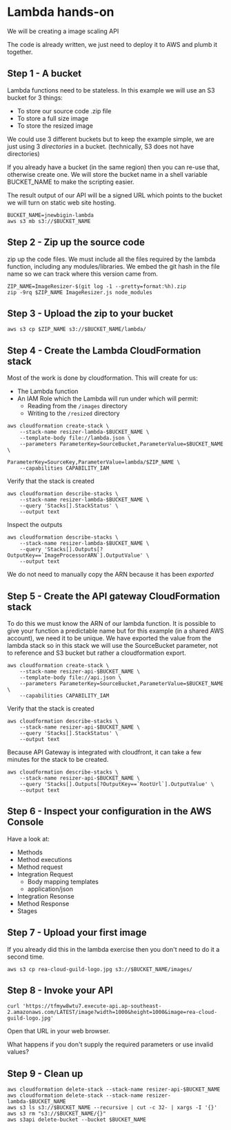 # Lambda hands-on

We will be creating a image scaling API

The code is already written, we just need to deploy it to AWS
and plumb it together.

## Step 1 - A bucket
Lambda functions need to be stateless. In this example we will use an S3 bucket
for 3 things:
  * To store our source code .zip file
  * To store a full size image
  * To store the resized image

We could use 3 different buckets but to keep the example simple, we
 are just using 3 _directories_ in a bucket. (technically, S3 does not have directories)

If you already have a bucket (in the same region) then you can re-use that, otherwise create one.
We will store the bucket name in a shell variable BUCKET_NAME to make the scripting easier.

The result output of our API will be a signed URL which points to the bucket we will turn on static
web site hosting.

``` {.bash}
BUCKET_NAME=jnewbigin-lambda
aws s3 mb s3://$BUCKET_NAME
```

## Step 2 - Zip up the source code

zip up the code files. We must include all the files required by the lambda function, including
any modules/libraries. We embed the git hash in the file name so we can track where this version came from.

``` {.bash}
ZIP_NAME=ImageResizer-$(git log -1 --pretty=format:%h).zip
zip -9rq $ZIP_NAME ImageResizer.js node_modules
```

## Step 3 - Upload the zip to your bucket

``` {.bash}
aws s3 cp $ZIP_NAME s3://$BUCKET_NAME/lambda/
```

## Step 4 - Create the Lambda CloudFormation stack

Most of the work is done by cloudformation. This will create for us:
* The Lambda function
* An IAM Role which the Lambda will run under which will permit:
   * Reading from the `/images` directory
   * Writing to the `/resized` directory

``` {.bash}
aws cloudformation create-stack \
    --stack-name resizer-lambda-$BUCKET_NAME \
    --template-body file://lambda.json \
    --parameters ParameterKey=SourceBucket,ParameterValue=$BUCKET_NAME \
                 ParameterKey=SourceKey,ParameterValue=lambda/$ZIP_NAME \
    --capabilities CAPABILITY_IAM
```

Verify that the stack is created
``` {.bash}
aws cloudformation describe-stacks \
    --stack-name resizer-lambda-$BUCKET_NAME \
    --query 'Stacks[].StackStatus' \
    --output text
```

Inspect the outputs
``` {.bash}
aws cloudformation describe-stacks \
    --stack-name resizer-lambda-$BUCKET_NAME \
    --query 'Stacks[].Outputs[?OutputKey==`ImageProcessorARN`].OutputValue' \
    --output text
```

We do not need to manually copy the ARN because it has been *exported*


## Step 5 - Create the API gateway CloudFormation stack

To do this we must know the ARN of our lambda function. It is possible to give your function a predictable name but 
for this example (in a shared AWS account), we need it to be unique. We have exported the value from the lambda
stack so in this stack we will use the SourceBucket parameter, not to reference and S3 bucket but rather a cloudformation
export.

``` {.bash}
aws cloudformation create-stack \
    --stack-name resizer-api-$BUCKET_NAME \
    --template-body file://api.json \
    --parameters ParameterKey=SourceBucket,ParameterValue=$BUCKET_NAME \
    --capabilities CAPABILITY_IAM
```

Verify that the stack is created
``` {.bash}
aws cloudformation describe-stacks \
    --stack-name resizer-api-$BUCKET_NAME \
    --query 'Stacks[].StackStatus' \
    --output text
```

Because API Gateway is integrated with cloudfront, it can take a few minutes for the stack to be created.


``` {.bash}
aws cloudformation describe-stacks \
    --stack-name resizer-api-$BUCKET_NAME \
    --query 'Stacks[].Outputs[?OutputKey==`RootUrl`].OutputValue' \
    --output text
```

## Step 6 - Inspect your configuration in the AWS Console

Have a look at:
 * Methods
 * Method executions
 * Method request
 * Integration Request
   * Body mapping templates
   * application/json
 * Integration Resonse
 * Method Response
 * Stages

## Step 7 - Upload your first image
If you already did this in the lambda exercise then you don't need to do it a second time.

```  {.bash}
aws s3 cp rea-cloud-guild-logo.jpg s3://$BUCKET_NAME/images/
```

## Step 8 - Invoke your API
``` {.bash}
curl 'https://tfmyw8wtu7.execute-api.ap-southeast-2.amazonaws.com/LATEST/image?width=1000&height=1000&image=rea-cloud-guild-logo.jpg'

```

Open that URL in your web browser.

What happens if you don't supply the required parameters or use invalid values?

## Step 9 - Clean up
``` {.bash}
aws cloudformation delete-stack --stack-name resizer-api-$BUCKET_NAME
aws cloudformation delete-stack --stack-name resizer-lambda-$BUCKET_NAME
aws s3 ls s3://$BUCKET_NAME --recursive | cut -c 32- | xargs -I '{}' aws s3 rm "s3://$BUCKET_NAME/{}"
aws s3api delete-bucket --bucket $BUCKET_NAME
```

